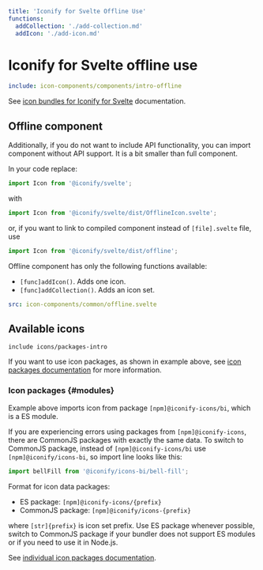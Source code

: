 ```yaml
title: 'Iconify for Svelte Offline Use'
functions:
  addCollection: './add-collection.md'
  addIcon: './add-icon.md'
```

# Iconify for Svelte offline use

```yaml
include: icon-components/components/intro-offline
```

See [icon bundles for Iconify for Svelte](../../icon-components/bundles/react.md) documentation.

## Offline component

Additionally, if you do not want to include API functionality, you can import component without API support. It is a bit smaller than full component.

In your code replace:

```js
import Icon from '@iconify/svelte';
```

with

```js
import Icon from '@iconify/svelte/dist/OfflineIcon.svelte';
```

or, if you want to link to compiled component instead of `[file].svelte` file, use

```js
import Icon from '@iconify/svelte/dist/offline';
```

Offline component has only the following functions available:

- `[func]addIcon()`. Adds one icon.
- `[func]addCollection()`. Adds an icon set.

```yaml
src: icon-components/common/offline.svelte
```

## Available icons

`include icons/packages-intro`

If you want to use icon packages, as shown in example above, see [icon packages documentation](../../icons/icons.md) for more information.

### Icon packages {#modules}

Example above imports icon from package `[npm]@iconify-icons/bi`, which is a ES module.

If you are experiencing errors using packages from `[npm]@iconify-icons`, there are CommonJS packages with exactly the same data. To switch to CommonJS package, instead of `[npm]@iconify-icons/bi` use `[npm]@iconify/icons-bi`, so import line looks like this:

```js
import bellFill from '@iconify/icons-bi/bell-fill';
```

Format for icon data packages:

- ES package: `[npm]@iconify-icons/{prefix}`
- CommonJS package: `[npm]@iconify/icons-{prefix}`

where `[str]{prefix}` is icon set prefix. Use ES package whenever possible, switch to CommonJS package if your bundler does not support ES modules or if you need to use it in Node.js.

See [individual icon packages documentation](../../icons/icons.md).
